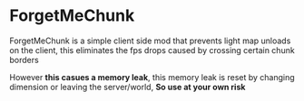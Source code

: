 # ForgetMeChunk

ForgetMeChunk is a simple client side mod that prevents light map unloads on the client, 
this eliminates the fps drops caused by crossing certain chunk borders

However **this casues a memory leak**, this memory leak is reset by changing dimension or leaving the server/world,
**So use at your own risk**

